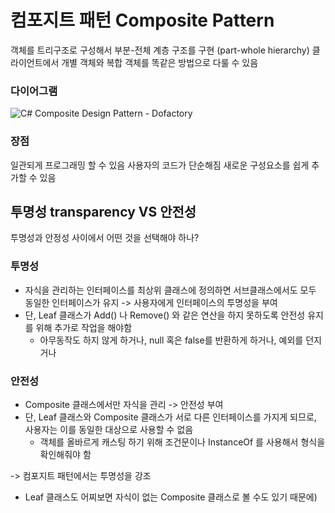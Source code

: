 # 컴포지트 패턴 Composite Pattern

객체를 트리구조로 구성해서 부분-전체 계층 구조를 구현 (part-whole hierarchy) 클라이언트에서 개별 객체와 복합 객체를 똑같은 방법으로 다룰 수 있음

### 다이어그램

![C# Composite Design Pattern - Dofactory](https://www.dofactory.com/img/diagrams/net/composite.png)

### 장점

일관되게 프로그래밍 할 수 있음 사용자의 코드가 단순해짐 새로운 구성요소를 쉽게 추가할 수 있음

## 투명성 transparency VS 안전성

투명성과 안정성 사이에서 어떤 것을 선택해야 하나?

### 투명성

* 자식을 관리하는 인터페이스를 최상위 클래스에 정의하면 서브클래스에서도 모두 동일한 인터페이스가 유지 -> 사용자에게 인터페이스의 투명성을 부여
* 단, Leaf 클래스가 Add() 나 Remove() 와 같은 연산을 하지 못하도록 안전성 유지를 위해 추가로 작업을 해야함
  * 아무동작도 하지 않게 하거나, null 혹은 false를 반환하게 하거나, 예외를 던지거나

### 안전성

* Composite 클래스에서만 자식을 관리 -> 안전성 부여
* 단, Leaf 클래스와 Composite 클래스가 서로 다른 인터페이스를 가지게 되므로, 사용자는 이를 동일한 대상으로 사용할 수 없음
  * 객체를 올바르게 캐스팅 하기 위해 조건문이나 InstanceOf 를 사용해서 형식을 확인해줘야 함

\-> 컴포지트 패턴에서는 투명성을 강조

* Leaf 클래스도 어찌보면 자식이 없는 Composite 클래스로 볼 수도 있기 때문에)
